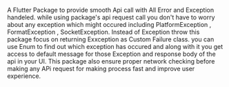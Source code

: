 A Flutter Package to provide smooth Api call with All Error and Exception handeled.
while using package's api request call you don't have to worry about any exception which might occured including PlatformException , FormatException , SocketException.
Instead of Exception throw this package focus on returning Exxception as Custom Failure class.
you can use Enum to find out which exception has occured and along with it you get access to default message for those Exception and response body of the api in your UI.
This package also ensure proper network checking before making any APi request for making process fast and improve user experience.
